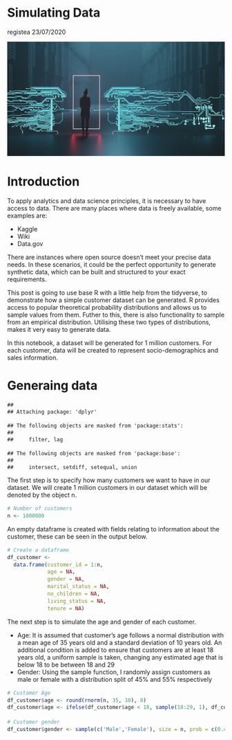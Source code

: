 Simulating Data
================
registea
23/07/2020

<center>

<img src="https://github.com/registea/generating_synthetic_data/blob/master/Images/simulation.jpg?raw=true">

</center>

# Introduction

To apply analytics and data science principles, it is necessary to have
access to data. There are many places where data is freely available,
some examples are:

  - Kaggle
  - Wiki
  - Data.gov

There are instances where open source doesn’t meet your precise data
needs. In these scenarios, it could be the perfect opportunity to
generate synthetic data, which can be built and structured to your exact
requirements.

This post is going to use base R with a little help from the tidyverse,
to demonstrate how a simple customer dataset can be generated. R
provides access to popular theoretical probability distributions and
allows us to sample values from them. Futher to this, there is also
functionality to sample from an empirical distribution. Utilising these
two types of distributions, makes it very easy to generate data.

In this notebook, a dataset will be generated for 1 million customers.
For each customer, data will be created to represent socio-demographics
and sales information.

# Generaing data

    ## 
    ## Attaching package: 'dplyr'

    ## The following objects are masked from 'package:stats':
    ## 
    ##     filter, lag

    ## The following objects are masked from 'package:base':
    ## 
    ##     intersect, setdiff, setequal, union

The first step is to specify how many customers we want to have in our
dataset. We will create 1 million customers in our dataset which will be
denoted by the object n.

``` r
# Number of customers
n <- 1000000
```

An empty dataframe is created with fields relating to information about
the customer, these can be seen in the output below.

``` r
# Create a dataframe
df_customer <- 
  data.frame(customer_id = 1:n,
             age = NA,
             gender = NA,
             marital_status = NA,
             no_children = NA,
             living_status = NA,
             tenure = NA)
```

The next step is to simulate the age and gender of each customer.

  - Age: It is assumed that customer’s age follows a normal distribution
    with a mean age of 35 years old and a standard deviation of 10 years
    old. An additional condition is added to ensure that customers are
    at least 18 years old, a uniform sample is taken, changing any
    estimated age that is below 18 to be between 18 and 29
  - Gender: Using the sample function, I randomly assign customers as
    male or female with a distribution split of 45% and 55% respectively

<!-- end list -->

``` r
# Customer Age
df_customer$age <- round(rnorm(n, 35, 10), 0)
df_customer$age <- ifelse(df_customer$age < 18, sample(18:29, 1), df_customer$age)

# Customer gender
df_customer$gender <- sample(c('Male','Female'), size = n, prob = c(0.45, 0.55), replace = T)
```
